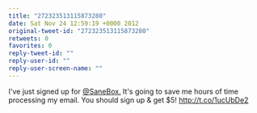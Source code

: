 ```yaml
---
title: "272323513115873280"
date: Sat Nov 24 12:59:19 +0000 2012
original-tweet-id: "272323513115873280"
retweets: 0
favorites: 0
reply-tweet-id: ""
reply-user-id: ""
reply-user-screen-name: ""
---
```

I've just signed up for <a href="https://twitter.com/SaneBox.">@SaneBox.</a> It's going to save me hours of time processing my email. You should sign up &amp; get $5! http://t.co/1ucUbDe2
